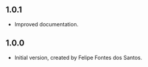 ## 1.0.1

* Improved documentation.

## 1.0.0

* Initial version, created by Felipe Fontes dos Santos.
